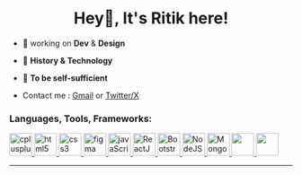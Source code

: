 <h1 align="center">Hey👋, It's Ritik here!</h1>
<!-- <h3 align="center">A passionate designer and a developer</h3> -->

- 🔭 working on **Dev** & **Design**

- 📑 **History & Technology**
- 🥅 **To be self-sufficient**
- Contact me : <a href="mailto:ritikagrawal3268@gmail.com">Gmail</a>  or  <a href="https://x.com/ritik_agrawal12">Twitter/X</a>


<!-- - ✨ **Artificial Intelligence of the Natural Intelligence** -->
<!-- - 🌱 I’m currently learning **FrontEnd WebDev** -->



<h3 align="left">Languages, Tools, Frameworks:</h3>
<p align="left">
<a href="https://www.w3schools.com/cpp/" target="_blank" rel="noreferrer"> <img src="https://cdn-icons-png.flaticon.com/512/6132/6132222.png" alt="cplusplus" width="40" height="40"/> </a> 
<a href="https://www.w3schools.com/html/" target="_blank" rel="noreferrer"> <img src="https://cdn-icons-png.flaticon.com/512/1051/1051277.png" alt="html5" width="40" height="40"/> </a>
<a href="https://www.w3schools.com/css/" target="_blank" rel="noreferrer"> <img src="https://cdn-icons-png.flaticon.com/512/732/732190.png" alt="css3" width="40" height="40"/> </a>
<a href="https://www.figma.com/" target="_blank" rel="noreferrer"> <img src="https://www.vectorlogo.zone/logos/figma/figma-icon.svg" alt="figma" width="40" height="40"/> </a>
<a href="https://www.w3schools.com/js/" target="_blank" rel="noreferrer"> <img src="https://encrypted-tbn0.gstatic.com/images?q=tbn:ANd9GcQrdUoIjZppJIYq7InQ5w52tPFzaiMs4TXxLA&s" alt="javaScript" width="40" height="40"/> </a> 
<a href="https://www.react.dev" target="_blank" rel="noreferrer"> <img src="https://encrypted-tbn0.gstatic.com/images?q=tbn:ANd9GcTSoW3g9hjXIasgon-kpzz-lD9z4SsalyPbZA&s" alt="ReactJS" width="40" height="40"/> </a> 
<a href="https://www.getbootstrap.com/" target="_blank" rel="noreferrer"> <img src="https://cdn-icons-png.flaticon.com/128/5968/5968672.png" alt="Bootstrap" width="40" height="40"/> </a> 
<a href="https://www.nodejs.org/" target="_blank" rel="noreferrer"> <img src="https://cdn.worldvectorlogo.com/logos/nodejs-icon.svg" alt="NodeJS" width="40" height="40"/> </a> 
<a href="https://www.mongodb.com" target="_blank" rel="noreferrer"> <img src="https://www.vectorlogo.zone/logos/mongodb/mongodb-icon.svg" alt="Mongoose" width="40" height="40"/> </a>
  <a href="https://www.firebase.google.com/js/" target="_blank" rel="noreferrer"> <img src="https://www.svgrepo.com/show/353735/firebase.svg" width="40" height="40"/> </a>
    <a href="https://reactnative.dev/" target="_blank" rel="noreferrer"> <img src="https://reactnative.dev/img/header_logo.svg" width="40" height="40"/> </a>
</p> 
</div>

---
